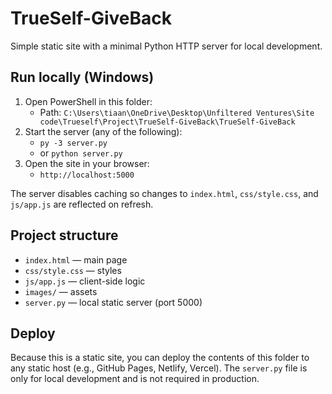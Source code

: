 # TrueSelf-GiveBack

Simple static site with a minimal Python HTTP server for local development.

## Run locally (Windows)

1. Open PowerShell in this folder:
   - Path: `C:\Users\tiaan\OneDrive\Desktop\Unfiltered Ventures\Site code\Trueself\Project\TrueSelf-GiveBack\TrueSelf-GiveBack`
2. Start the server (any of the following):
   - `py -3 server.py`
   - or `python server.py`
3. Open the site in your browser:
   - `http://localhost:5000`

The server disables caching so changes to `index.html`, `css/style.css`, and `js/app.js` are reflected on refresh.

## Project structure

- `index.html` — main page
- `css/style.css` — styles
- `js/app.js` — client-side logic
- `images/` — assets
- `server.py` — local static server (port 5000)

## Deploy

Because this is a static site, you can deploy the contents of this folder to any static host (e.g., GitHub Pages, Netlify, Vercel). The `server.py` file is only for local development and is not required in production.